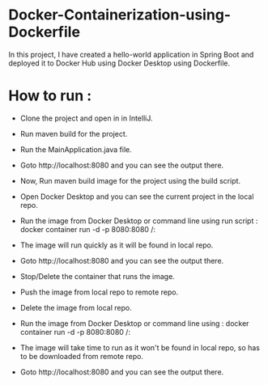 # Docker-Containerization-using-Dockerfile
In this project, I have created a hello-world application in Spring Boot and deployed it to Docker Hub using Docker Desktop using Dockerfile.

# How to run :

- Clone the project and open in in IntelliJ.

- Run maven build for the project.

- Run the MainApplication.java file.

- Goto http://localhost:8080 and you can see the output there.

- Now, Run maven build image for the project using the build script.

- Open Docker Desktop and you can see the current project in the local repo.

- Run the image from Docker Desktop or command line using run script : docker container run -d -p 8080:8080 <docker-id>/<image-name>:<tag>

- The image will run quickly as it will be found in local repo.

- Goto http://localhost:8080 and you can see the output there.

- Stop/Delete the container that runs the image.

- Push the image from local repo to remote repo.

- Delete the image from local repo.

- Run the image from Docker Desktop or command line using : docker container run -d -p 8080:8080 <docker-id>/<image-name>:<tag>

- The image will take time to run as it won't be found in local repo, so has to be downloaded from remote repo.

- Goto http://localhost:8080 and you can see the output there.
